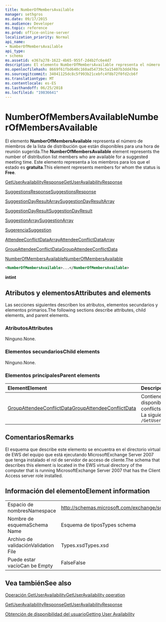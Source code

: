 ```yaml
---
title: NumberOfMembersAvailable
manager: sethgros
ms.date: 09/17/2015
ms.audience: Developer
ms.topic: reference
ms.prod: office-online-server
localization_priority: Normal
api_name:
- NumberOfMembersAvailable
api_type:
- schema
ms.assetid: e367a278-1622-4b65-955f-2d4b2fc6e4d7
description: El elemento NumberOfMembersAvailable representa el número de miembros de la lista de distribución que están disponibles para una hora de reunión sugerida. Este elemento representa a los miembros para los que el estado es gratuita.
ms.openlocfilehash: 8669f61fbd640c160ad54739c5a15407b3dd470a
ms.sourcegitcommit: 34041125dc8c5f993b21cebfc4f8b72f0fd2cb6f
ms.translationtype: MT
ms.contentlocale: es-ES
ms.lasthandoff: 06/25/2018
ms.locfileid: "19836641"
---
```

# <a name="numberofmembersavailable"></a><span data-ttu-id="f6791-104">NumberOfMembersAvailable</span><span class="sxs-lookup"><span data-stu-id="f6791-104">NumberOfMembersAvailable</span></span>

<span data-ttu-id="f6791-105">El elemento **NumberOfMembersAvailable** representa el número de miembros de la lista de distribución que están disponibles para una hora de reunión sugerida.</span><span class="sxs-lookup"><span data-stu-id="f6791-105">The **NumberOfMembersAvailable** element represents the number of distribution list members who are available for a suggested meeting time.</span></span> <span data-ttu-id="f6791-106">Este elemento representa a los miembros para los que el estado es **gratuita**.</span><span class="sxs-lookup"><span data-stu-id="f6791-106">This element represents members for whom the status is **Free**.</span></span>
  
[<span data-ttu-id="f6791-107">GetUserAvailabilityResponse</span><span class="sxs-lookup"><span data-stu-id="f6791-107">GetUserAvailabilityResponse</span></span>](getuseravailabilityresponse.md)
  
[<span data-ttu-id="f6791-108">SuggestionsResponse</span><span class="sxs-lookup"><span data-stu-id="f6791-108">SuggestionsResponse</span></span>](suggestionsresponse.md)
  
[<span data-ttu-id="f6791-109">SuggestionDayResultArray</span><span class="sxs-lookup"><span data-stu-id="f6791-109">SuggestionDayResultArray</span></span>](suggestiondayresultarray.md)
  
[<span data-ttu-id="f6791-110">SuggestionDayResult</span><span class="sxs-lookup"><span data-stu-id="f6791-110">SuggestionDayResult</span></span>](suggestiondayresult.md)
  
[<span data-ttu-id="f6791-111">SuggestionArray</span><span class="sxs-lookup"><span data-stu-id="f6791-111">SuggestionArray</span></span>](suggestionarray.md)
  
[<span data-ttu-id="f6791-112">Sugerencia</span><span class="sxs-lookup"><span data-stu-id="f6791-112">Suggestion</span></span>](suggestion.md)
  
[<span data-ttu-id="f6791-113">AttendeeConflictDataArray</span><span class="sxs-lookup"><span data-stu-id="f6791-113">AttendeeConflictDataArray</span></span>](attendeeconflictdataarray.md)
  
[<span data-ttu-id="f6791-114">GroupAttendeeConflictData</span><span class="sxs-lookup"><span data-stu-id="f6791-114">GroupAttendeeConflictData</span></span>](groupattendeeconflictdata.md)
  
[<span data-ttu-id="f6791-115">NumberOfMembersAvailable</span><span class="sxs-lookup"><span data-stu-id="f6791-115">NumberOfMembersAvailable</span></span>](numberofmembersavailable.md)
  
```xml
<NumberOfMembersAvailable>...</NumberOfMembersAvailable>
```

 <span data-ttu-id="f6791-116">**int**</span><span class="sxs-lookup"><span data-stu-id="f6791-116">**int**</span></span>
## <a name="attributes-and-elements"></a><span data-ttu-id="f6791-117">Atributos y elementos</span><span class="sxs-lookup"><span data-stu-id="f6791-117">Attributes and elements</span></span>

<span data-ttu-id="f6791-118">Las secciones siguientes describen los atributos, elementos secundarios y elementos primarios.</span><span class="sxs-lookup"><span data-stu-id="f6791-118">The following sections describe attributes, child elements, and parent elements.</span></span>
  
### <a name="attributes"></a><span data-ttu-id="f6791-119">Atributos</span><span class="sxs-lookup"><span data-stu-id="f6791-119">Attributes</span></span>

<span data-ttu-id="f6791-120">Ninguno.</span><span class="sxs-lookup"><span data-stu-id="f6791-120">None.</span></span>
  
### <a name="child-elements"></a><span data-ttu-id="f6791-121">Elementos secundarios</span><span class="sxs-lookup"><span data-stu-id="f6791-121">Child elements</span></span>

<span data-ttu-id="f6791-122">Ninguno.</span><span class="sxs-lookup"><span data-stu-id="f6791-122">None.</span></span>
  
### <a name="parent-elements"></a><span data-ttu-id="f6791-123">Elementos principales</span><span class="sxs-lookup"><span data-stu-id="f6791-123">Parent elements</span></span>

|<span data-ttu-id="f6791-124">**Element**</span><span class="sxs-lookup"><span data-stu-id="f6791-124">**Element**</span></span>|<span data-ttu-id="f6791-125">**Descripción**</span><span class="sxs-lookup"><span data-stu-id="f6791-125">**Description**</span></span>|
|:-----|:-----|
|[<span data-ttu-id="f6791-126">GroupAttendeeConflictData</span><span class="sxs-lookup"><span data-stu-id="f6791-126">GroupAttendeeConflictData</span></span>](groupattendeeconflictdata.md) <br/> |<span data-ttu-id="f6791-127">Contiene información de conflicto agregado sobre el número de usuarios que están disponibles, el número de usuarios que tienen conflictos y el número de usuarios que no tienen información de disponibilidad en una lista de distribución para una hora de reunión sugerida.</span><span class="sxs-lookup"><span data-stu-id="f6791-127">Contains aggregate conflict information about the number of users who are available, the number of users who have conflicts, and the number of users who do not have availability information in a distribution list for a suggested meeting time.</span></span>  <br/> <span data-ttu-id="f6791-128">La siguiente es la expresión de XPath para este elemento:</span><span class="sxs-lookup"><span data-stu-id="f6791-128">The following is the XPath expression to this element:</span></span>  <br/>  `/GetUserAvailabilityResponse/SuggestionsResponse/SuggestionDayResultArray/SuggestionDayResult[i]/SuggestionArray/Suggestion[i]/AttendeeConflictDataArray/GroupAttendeeConflictData[i]` <br/> |
   
## <a name="remarks"></a><span data-ttu-id="f6791-129">Comentarios</span><span class="sxs-lookup"><span data-stu-id="f6791-129">Remarks</span></span>

<span data-ttu-id="f6791-130">El esquema que describe este elemento se encuentra en el directorio virtual de EWS del equipo que está ejecutando MicrosoftExchange Server 2007 que tenga instalado el rol de servidor de acceso de cliente.</span><span class="sxs-lookup"><span data-stu-id="f6791-130">The schema that describes this element is located in the EWS virtual directory of the computer that is running MicrosoftExchange Server 2007 that has the Client Access server role installed.</span></span>
  
## <a name="element-information"></a><span data-ttu-id="f6791-131">Información del elemento</span><span class="sxs-lookup"><span data-stu-id="f6791-131">Element information</span></span>

|||
|:-----|:-----|
|<span data-ttu-id="f6791-132">Espacio de nombres</span><span class="sxs-lookup"><span data-stu-id="f6791-132">Namespace</span></span>  <br/> |http://schemas.microsoft.com/exchange/services/2006/types  <br/> |
|<span data-ttu-id="f6791-133">Nombre de esquema</span><span class="sxs-lookup"><span data-stu-id="f6791-133">Schema Name</span></span>  <br/> |<span data-ttu-id="f6791-134">Esquema de tipos</span><span class="sxs-lookup"><span data-stu-id="f6791-134">Types schema</span></span>  <br/> |
|<span data-ttu-id="f6791-135">Archivo de validación</span><span class="sxs-lookup"><span data-stu-id="f6791-135">Validation File</span></span>  <br/> |<span data-ttu-id="f6791-136">Types.xsd</span><span class="sxs-lookup"><span data-stu-id="f6791-136">Types.xsd</span></span>  <br/> |
|<span data-ttu-id="f6791-137">Puede estar vacío</span><span class="sxs-lookup"><span data-stu-id="f6791-137">Can be Empty</span></span>  <br/> |<span data-ttu-id="f6791-138">False</span><span class="sxs-lookup"><span data-stu-id="f6791-138">False</span></span>  <br/> |
   
## <a name="see-also"></a><span data-ttu-id="f6791-139">Vea también</span><span class="sxs-lookup"><span data-stu-id="f6791-139">See also</span></span>



[<span data-ttu-id="f6791-140">Operación GetUserAvailability</span><span class="sxs-lookup"><span data-stu-id="f6791-140">GetUserAvailability operation</span></span>](getuseravailability-operation.md)
  
[<span data-ttu-id="f6791-141">GetUserAvailabilityResponse</span><span class="sxs-lookup"><span data-stu-id="f6791-141">GetUserAvailabilityResponse</span></span>](getuseravailabilityresponse.md)


[<span data-ttu-id="f6791-142">Obtención de disponibilidad del usuario</span><span class="sxs-lookup"><span data-stu-id="f6791-142">Getting User Availability</span></span>](http://msdn.microsoft.com/library/d4133fcb-9b0f-4e6b-aadf-a389da83516a%28Office.15%29.aspx)

